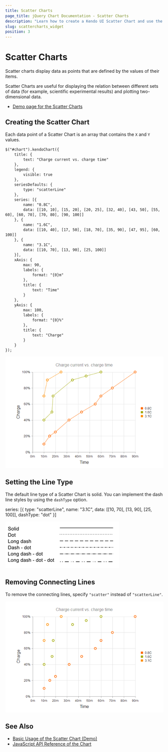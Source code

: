 ```yaml
---
title: Scatter Charts
page_title: jQuery Chart Documentation - Scatter Charts
description: "Learn how to create a Kendo UI Scatter Chart and use the different options it provides."
slug: scattercharts_widget
position: 3
---
```


# Scatter Charts

Scatter charts display data as points that are defined by the values of their items.

Scatter Charts are useful for displaying the relation between different sets of data (for example, scientific experimental results) and plotting two-dimensional data.

* [Demo page for the Scatter Charts](https://demos.telerik.com/kendo-ui/scatter-charts/index)

## Creating the Scatter Chart

Each data point of a Scatter Chart is an array that contains the `X` and `Y` values.

    $("#chart").kendoChart({
        title: {
            text: "Charge current vs. charge time"
        },
        legend: {
            visible: true
        },
        seriesDefaults: {
            type: "scatterLine"
        },
        series: [{
            name: "0.8C",
            data: [[10, 10], [15, 20], [20, 25], [32, 40], [43, 50], [55, 60], [60, 70], [70, 80], [90, 100]]
        }, {
            name: "1.6C",
            data: [[10, 40], [17, 50], [18, 70], [35, 90], [47, 95], [60, 100]]
        }, {
            name: "3.1C",
            data: [[10, 70], [13, 90], [25, 100]]
        }],
        xAxis: {
            max: 90,
            labels: {
                format: "{0}m"
            },
            title: {
                text: "Time"
            }
        },
        yAxis: {
            max: 100,
            labels: {
                format: "{0}%"
            },
            title: {
                text: "Charge"
            }
        }
    });

![Kendo UI for jQuery Scatter Line Chart overview](chart-scatter-line-overview.png)

## Setting the Line Type

The default line type of a Scatter Chart is solid. You can implement the dash line styles by using the `dashType` option.

  series: [{
      type: "scatterLine",
      name: "3.1C",
      data: [[10, 70], [13, 90], [25, 100]],
      dashType: "dot"
  }]

![Kendo UI for jQuery Scatter Chart with a dash type of line](chart-dash-types.png)

## Removing Connecting Lines

To remove the connecting lines, specify `"scatter"` instead of `"scatterLine"`.

![Kendo UI for jQuery Scatter Chart with removed connecting lines](chart-scatter-without-connecting-lines.png)

## See Also

* [Basic Usage of the Scatter Chart (Demo)](https://demos.telerik.com/kendo-ui/scatter-charts/index)
* [JavaScript API Reference of the Chart](/api/javascript/dataviz/ui/chart)
